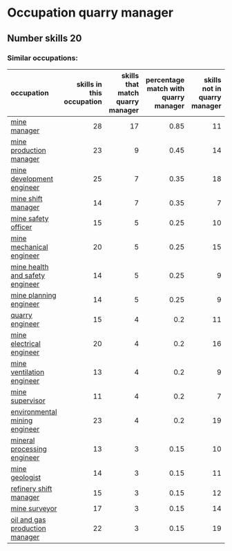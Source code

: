 # Occupation quarry manager
## Number skills 20
### Similar occupations:
| occupation                                                            |   skills in this occupation |   skills that match quarry manager |   percentage match with quarry manager |   skills not in quarry manager |
|:----------------------------------------------------------------------|----------------------------:|-----------------------------------:|---------------------------------------:|-------------------------------:|
| [mine manager](mine_manager.md)                                       |                          28 |                                 17 |                                   0.85 |                             11 |
| [mine production manager](mine_production_manager.md)                 |                          23 |                                  9 |                                   0.45 |                             14 |
| [mine development engineer](mine_development_engineer.md)             |                          25 |                                  7 |                                   0.35 |                             18 |
| [mine shift manager](mine_shift_manager.md)                           |                          14 |                                  7 |                                   0.35 |                              7 |
| [mine safety officer](mine_safety_officer.md)                         |                          15 |                                  5 |                                   0.25 |                             10 |
| [mine mechanical engineer](mine_mechanical_engineer.md)               |                          20 |                                  5 |                                   0.25 |                             15 |
| [mine health and safety engineer](mine_health_and_safety_engineer.md) |                          14 |                                  5 |                                   0.25 |                              9 |
| [mine planning engineer](mine_planning_engineer.md)                   |                          14 |                                  5 |                                   0.25 |                              9 |
| [quarry engineer](quarry_engineer.md)                                 |                          15 |                                  4 |                                   0.2  |                             11 |
| [mine electrical engineer](mine_electrical_engineer.md)               |                          20 |                                  4 |                                   0.2  |                             16 |
| [mine ventilation engineer](mine_ventilation_engineer.md)             |                          13 |                                  4 |                                   0.2  |                              9 |
| [mine supervisor](mine_supervisor.md)                                 |                          11 |                                  4 |                                   0.2  |                              7 |
| [environmental mining engineer](environmental_mining_engineer.md)     |                          23 |                                  4 |                                   0.2  |                             19 |
| [mineral processing engineer](mineral_processing_engineer.md)         |                          13 |                                  3 |                                   0.15 |                             10 |
| [mine geologist](mine_geologist.md)                                   |                          14 |                                  3 |                                   0.15 |                             11 |
| [refinery shift manager](refinery_shift_manager.md)                   |                          15 |                                  3 |                                   0.15 |                             12 |
| [mine surveyor](mine_surveyor.md)                                     |                          17 |                                  3 |                                   0.15 |                             14 |
| [oil and gas production manager](oil_and_gas_production_manager.md)   |                          22 |                                  3 |                                   0.15 |                             19 |
